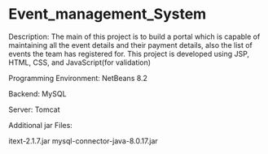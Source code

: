 # Event_management_System

Description: The main of this project is to build a portal which is capable of maintaining all the event details and their payment details, also the list of events the team
has registered for. This project is developed using JSP, HTML, CSS, and JavaScript(for validation)

Programming Environment: NetBeans 8.2

Backend: MySQL

Server: Tomcat

Additional jar Files:

itext-2.1.7.jar
mysql-connector-java-8.0.17.jar
